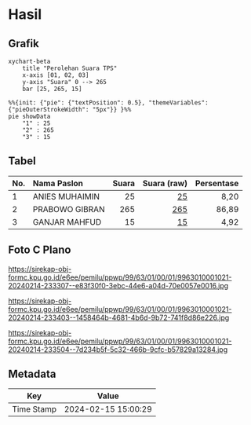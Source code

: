 # Hasil

## Grafik

```mermaid
xychart-beta
    title "Perolehan Suara TPS"
    x-axis [01, 02, 03]
    y-axis "Suara" 0 --> 265
    bar [25, 265, 15]
```

```mermaid
%%{init: {"pie": {"textPosition": 0.5}, "themeVariables": {"pieOuterStrokeWidth": "5px"}} }%%
pie showData
    "1" : 25
    "2" : 265
    "3" : 15
```

## Tabel

| No. | Nama Paslon    | Suara | Suara (raw) | Persentase |
|:--- |:-------------- | -----:| -----------:| ----------:|
| 1   | ANIES MUHAIMIN | 25    | [25][p-1]   | 8,20       |
| 2   | PRABOWO GIBRAN | 265   | [265][p-2]  | 86,89      |
| 3   | GANJAR MAHFUD  | 15    | [15][p-3]   | 4,92       |


[p-1]: https://github.com/gigit-pemilu/pemilu-2024-99-luar-negeri/blob/main/pilpres/hitung-suara/sub/99-luar-negeri/sub/63-kuching-malaysia/sub/01-kuching-malaysia/sub/0001-kuching-malaysia/sub/021-ksk-016/sub/paslon-1.txt
[p-2]: https://github.com/gigit-pemilu/pemilu-2024-99-luar-negeri/blob/main/pilpres/hitung-suara/sub/99-luar-negeri/sub/63-kuching-malaysia/sub/01-kuching-malaysia/sub/0001-kuching-malaysia/sub/021-ksk-016/sub/paslon-2.txt
[p-3]: https://github.com/gigit-pemilu/pemilu-2024-99-luar-negeri/blob/main/pilpres/hitung-suara/sub/99-luar-negeri/sub/63-kuching-malaysia/sub/01-kuching-malaysia/sub/0001-kuching-malaysia/sub/021-ksk-016/sub/paslon-3.txt

## Foto C Plano

https://sirekap-obj-formc.kpu.go.id/e6ee/pemilu/ppwp/99/63/01/00/01/9963010001021-20240214-233307--e83f30f0-3ebc-44e6-a04d-70e0057e0016.jpg

https://sirekap-obj-formc.kpu.go.id/e6ee/pemilu/ppwp/99/63/01/00/01/9963010001021-20240214-233403--1458464b-4681-4b6d-9b72-741f8d86e226.jpg

https://sirekap-obj-formc.kpu.go.id/e6ee/pemilu/ppwp/99/63/01/00/01/9963010001021-20240214-233504--7d234b5f-5c32-466b-9cfc-b57829a13284.jpg


## Metadata

| Key        | Value               |
| ---------- | ------------------- |
| Time Stamp | 2024-02-15 15:00:29 |



